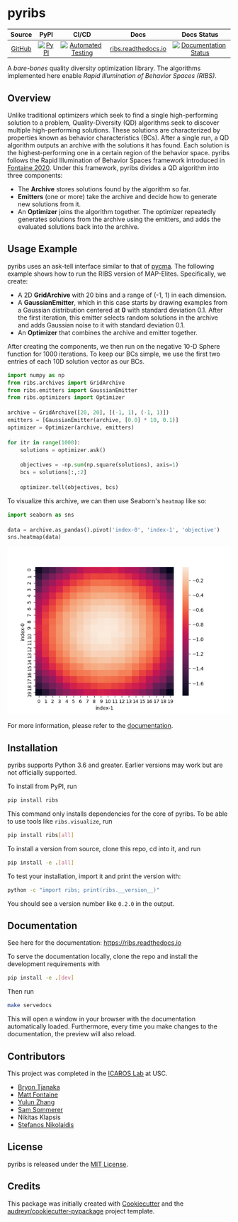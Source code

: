 # pyribs

|                     Source                     |                                                       PyPI                                                        |                                                                                                                  CI/CD                                                                                                                   |                        Docs                        |                                                                   Docs Status                                                                    |
| :--------------------------------------------: | :---------------------------------------------------------------------------------------------------------------: | :--------------------------------------------------------------------------------------------------------------------------------------------------------------------------------------------------------------------------------------: | :------------------------------------------------: | :----------------------------------------------------------------------------------------------------------------------------------------------: |
| [GitHub](https://github.com/icaros-usc/pyribs) | [![PyPI](https://img.shields.io/pypi/v/ribs.svg?style=flat-square&color=blue)](https://pypi.python.org/pypi/ribs) | [![Automated Testing](https://img.shields.io/endpoint.svg?url=https%3A%2F%2Factions-badge.atrox.dev%2Ficaros-usc%2Fpyribs%2Fbadge&style=flat-square)](https://github.com/icaros-usc/pyribs/actions?query=workflow%3A"Automated+Testing") | [ribs.readthedocs.io](https://ribs.readthedocs.io) | [![Documentation Status](https://readthedocs.org/projects/ribs/badge/?version=latest&style=flat-square)](https://readthedocs.org/projects/ribs/) |

A _bare-bones_ quality diversity optimization library. The algorithms
implemented here enable _Rapid Illumination of Behavior Spaces (RIBS)_.

## Overview

Unlike traditional optimizers which seek to find a single high-performing
solution to a problem, Quality-Diversity (QD) algorithms seek to discover
multiple high-performing solutions. These solutions are characterized by
properties known as behavior characteristics (BCs). After a single run, a QD
algorithm outputs an archive with the solutions it has found. Each solution is
the highest-performing one in a certain region of the behavior space. pyribs
follows the Rapid Illumination of Behavior Spaces framework introduced in
[Fontaine 2020](https://arxiv.org/abs/1912.02400). Under this framework, pyribs
divides a QD algorithm into three components:

- The **Archive** stores solutions found by the algorithm so far.
- **Emitters** (one or more) take the archive and decide how to generate new
  solutions from it.
- An **Optimizer** joins the algorithm together. The optimizer repeatedly
  generates solutions from the archive using the emitters, and adds the
  evaluated solutions back into the archive.

## Usage Example

pyribs uses an ask-tell interface similar to that of
[pycma](https://pypi.org/project/cma/). The following example shows how to run
the RIBS version of MAP-Elites. Specifically, we create:

- A 2D **GridArchive** with 20 bins and a range of (-1, 1) in each dimension.
- A **GaussianEmitter**, which in this case starts by drawing examples from a
  Gaussian distribution centered at **0** with standard deviation 0.1. After the
  first iteration, this emitter selects random solutions in the archive and adds
  Gaussian noise to it with standard deviation 0.1.
- An **Optimizer** that combines the archive and emitter together.

After creating the components, we then run on the negative 10-D Sphere function
for 1000 iterations. To keep our BCs simple, we use the first two entries of
each 10D solution vector as our BCs.

```python
import numpy as np
from ribs.archives import GridArchive
from ribs.emitters import GaussianEmitter
from ribs.optimizers import Optimizer

archive = GridArchive([20, 20], [(-1, 1), (-1, 1)])
emitters = [GaussianEmitter(archive, [0.0] * 10, 0.1)]
optimizer = Optimizer(archive, emitters)

for itr in range(1000):
    solutions = optimizer.ask()

    objectives = -np.sum(np.square(solutions), axis=1)
    bcs = solutions[:,:2]

    optimizer.tell(objectives, bcs)
```

To visualize this archive, we can then use Seaborn's `heatmap` like so:

```python
import seaborn as sns

data = archive.as_pandas().pivot('index-0', 'index-1', 'objective')
sns.heatmap(data)
```

![Sphere heatmap](readme_assets/sphere_heatmap.png)

For more information, please refer to the
[documentation](https://ribs.readthedocs.io/).

## Installation

pyribs supports Python 3.6 and greater. Earlier versions may work but are not
officially supported.

To install from PyPI, run

```bash
pip install ribs
```

This command only installs dependencies for the core of pyribs. To be able to use
tools like `ribs.visualize`, run

```bash
pip install ribs[all]
```

To install a version from source, clone this repo, cd into it, and run

```bash
pip install -e .[all]
```

To test your installation, import it and print the version with:

```bash
python -c "import ribs; print(ribs.__version__)"
```

You should see a version number like `0.2.0` in the output.

## Documentation

See here for the documentation: <https://ribs.readthedocs.io>

To serve the documentation locally, clone the repo and install the development
requirements with

```bash
pip install -e .[dev]
```

Then run

```bash
make servedocs
```

This will open a window in your browser with the documentation automatically
loaded. Furthermore, every time you make changes to the documentation, the
preview will also reload.

## Contributors

This project was completed in the [ICAROS Lab](http://icaros.usc.edu) at USC.

- [Bryon Tjanaka](https://btjanaka.net)
- [Matt Fontaine](https://github.com/tehqin)
- [Yulun Zhang](https://github.com/lunjohnzhang)
- [Sam Sommerer](https://github.com/sam-som-usc)
- Nikitas Klapsis
- [Stefanos Nikolaidis](https://stefanosnikolaidis.net)

## License

pyribs is released under the
[MIT License](https://github.com/icaros-usc/pyribs/blob/master/LICENSE).

## Credits

This package was initially created with
[Cookiecutter](https://github.com/audreyr/cookiecutter) and the
[audreyr/cookiecutter-pypackage](https://github.com/audreyr/cookiecutter-pypackage)
project template.
